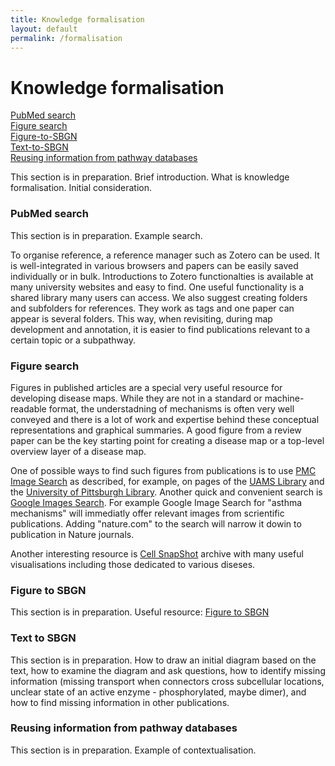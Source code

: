 ```yaml
---
title: Knowledge formalisation
layout: default
permalink: /formalisation
---
```


# Knowledge formalisation

[PubMed search](#pubmed-search)  
[Figure search](#figure-search)  
[Figure-to-SBGN](#figure-to-sbgn)  
[Text-to-SBGN](#text-to-sbgn)  
[Reusing information from pathway databases](#reusing-information-from-pathway-databases)  


This section is in preparation. Brief introduction. What is knowledge formalisation. Initial consideration.

### PubMed search

This section is in preparation. Example search.

To organise reference, a reference manager such as Zotero can be used. It is well-integrated in various browsers and papers can be easily saved individually or in bulk. Introductions to Zotero functionalties is available at many university websites and easy to find. One useful functionality is a shared library many users can access. We also suggest creating folders and subfolders for references. They work as tags and one paper can appear is several folders. This way, when revisiting, during map development and annotation, it is easier to find publications relevant to a certain topic or a subpathway.

### Figure search

Figures in published articles are a special very useful resource for developing disease maps. While they are not in a standard or machine-readable format, the understadning of mechanisms is often very well conveyed and there is a lot of work and expertise behind these conceptual representations and graphical summaries. A good figure from a review paper can be the key starting point for creating a disease map or a top-level overview layer of a disease map.

One of possible ways to find such figures from publications is to use [PMC Image Search](https://www.ncbi.nlm.nih.gov/pmc/) as described, for example, on pages of the [UAMS Library](https://libguides.uams.edu/image-resources/pmc) and the [University of Pittsburgh Library](https://info.hsls.pitt.edu/updatereport/2011/october-2011/need-images-try-pubmed-central/). Another quick and convenient search is [Google Images Search](https://images.google.com/). For example Google Image Search for "asthma mechanisms" will immediatly offer relevant images from scrientific publications. Adding "nature.com" to the search will narrow it dowin to publication in Nature journals. 

Another interesting resource is [Cell SnapShot](https://www.cell.com/snapshots) archive with many useful visualisations including those dedicated to various diseses. 

### Figure to SBGN

This section is in preparation. Useful resource: [Figure to SBGN](https://sbgn.github.io/figuretosbgn)

### Text to SBGN

This section is in preparation. How to draw an initial diagram based on the text, how to examine the diagram and ask questions, how to identify missing information (missing transport when connectors cross subcellular locations, unclear state of an active enzyme - phosphorylated, maybe dimer), and how to find missing information in other publications.

### Reusing information from pathway databases

This section is in preparation. Example of contextualisation.
